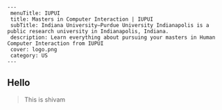 
    ---
     menuTitle: IUPUI
     title: Masters in Computer Interaction | IUPUI
     subTitle: Indiana University–Purdue University Indianapolis is a public research university in Indianapolis, Indiana.
     description: Learn everything about pursuing your masters in Human Computer Interaction from IUPUI
     cover: logo.png
     category: US
    ---

   ## Hello

> This is shivam